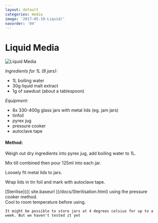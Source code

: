 ```yaml
---
layout: default
categories: media
image: '2017-05-10-Liquid/'
navorder: '04'
---
```


# Liquid Media
![Liquid Media]({{site.baseurl}}{{site.imageurl}}{{page.image}}IMG_20170503_170537.jpg)

_Ingredients for 1L (8 jars):_

- 1L boiling water
- 30g liquid malt extract
- 1g of sawdust (about a tablespoon)   

_Equipment:_

 - 8x 330-400g glass jars with metal lids (eg. jam jars)  
 - tinfoil
 - pyrex jug
 - pressure cooker
 - autoclave tape

#### Method:

Weigh out dry ingredients into pyrex jug, add boiling water to 1L.

Mix till combined then pour 125ml into each jar.

Loosely fit metal lids to jars.  

Wrap lids in tin foil and mark with autoclave tape.

[Sterilise]({{ site.baseurl }}/docs/Sterilisation.html) using the pressure cooker method.  
Cool to room temperature before using.   

`It might be possible to store jars at 4 degrees celsius for up to a week. But we haven't tested it yet`
